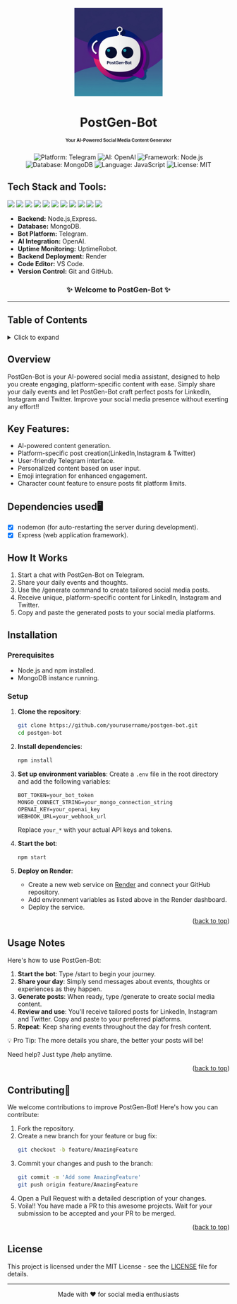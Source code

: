 <a name="readme-top"></a>

<div align="center">
<img width="200px" src="3.jpg" alt="PostGen-Bot Logo">
</div>

<h1 align="center"> PostGen-Bot <br/> <span style="font-size:10px;">Your AI-Powered Social Media Content Generator</span></h1>

<p align="center">
  <img src="https://img.shields.io/badge/Platform-Telegram-blue" alt="Platform: Telegram">
  <img src="https://img.shields.io/badge/AI-OpenAI-green" alt="AI: OpenAI">
  <img src="https://img.shields.io/badge/Framework-Node.js-purple" alt="Framework: Node.js">
  <img src="https://img.shields.io/badge/Database-MongoDB-yellow" alt="Database: MongoDB">
  <img src="https://img.shields.io/badge/Language-JavaScript-orange" alt="Language: JavaScript">
  <img src="https://img.shields.io/badge/LICENSE-MIT-6A0D91.svg?&style=for-the-badge" alt="License: MIT">
</p>

## Tech Stack and Tools:
<span>
<img src="https://img.shields.io/badge/node.js%20-%2343853D.svg?&style=for-the-badge&logo=node.js&logoColor=white"/>
<img src="https://img.shields.io/badge/javascript%20-%23323330.svg?&style=for-the-badge&logo=javascript&logoColor=%23F7DF1E"/>
<img src="https://img.shields.io/badge/mongodb%20-%23FF0000.svg?&style=for-the-badge&logo=mongodb&logoColor=white"/>
<img src="https://img.shields.io/badge/telegram%20-%232CA5E0.svg?&style=for-the-badge&logo=telegram&logoColor=white"/>
<img src="https://img.shields.io/badge/openai%20-%23412991.svg?&style=for-the-badge&logo=openai&logoColor=white"/>
<img src="https://img.shields.io/badge/express%20-%23404d59.svg?&style=for-the-badge&logo=express&logoColor=%2361DAFB"/>
<img src="https://img.shields.io/badge/UptimeRobot%20-%235D3F6F.svg?&style=for-the-badge&logo=UptimeRobot&logoColor=white"/>
<img src="https://img.shields.io/badge/Render%20-%230089D1.svg?&style=for-the-badge&logo=render&logoColor=white"/>
<img src="https://img.shields.io/badge/Git%20-%23F1502F.svg?&style=for-the-badge&logo=git&logoColor=white"/>
<img src="https://img.shields.io/badge/GitHub%20-%23121011.svg?&style=for-the-badge&logo=github&logoColor=white"/>
<img src="https://img.shields.io/badge/VS%20Code-008080.svg?&style=for-the-badge&logo=visual-studio-code&logoColor=white"/>
</span>

- **Backend:** Node.js,Express.
- **Database:** MongoDB.
- **Bot Platform:** Telegram.
- **AI Integration:** OpenAI.
- **Uptime Monitoring:** UptimeRobot.
- **Backend Deployment:** Render
- **Code Editor:** VS Code.
- **Version Control:** Git and GitHub.

<h3 align="center">✨ Welcome to PostGen-Bot ✨</h3> <hr>

## Table of Contents
<details>
  <summary>Click to expand</summary>
  
  - [Overview](#overview)
  - [Key Features](#key-features)
  - [How It Works](#how-it-works)
  - [Installation](#installation)
  - [Usage](#usage)
  - [Contributing](#contributing)
  - [License](#license)
  
</details> 

## Overview
PostGen-Bot is your AI-powered social media assistant, designed to help you create engaging, platform-specific content with ease. Simply share your daily events and let PostGen-Bot craft perfect posts for LinkedIn, Instagram and Twitter. Improve your social media presence without exerting any effort!!

## Key Features:
- AI-powered content generation.
- Platform-specific post creation(LinkedIn,Instagram & Twitter)
- User-friendly Telegram interface.
- Personalized content based on user input.
- Emoji integration for enhanced engagement.
- Character count feature to ensure posts fit platform limits.

## Dependencies used🖥️
- [x] nodemon (for auto-restarting the server during development).
- [x] Express (web application framework).
      
## How It Works
1. Start a chat with PostGen-Bot on Telegram.
2. Share your daily events and thoughts.
3. Use the /generate command to create tailored social media posts.
4. Receive unique, platform-specific content for LinkedIn, Instagram and Twitter.
5. Copy and paste the generated posts to your social media platforms.

## Installation

### Prerequisites

- Node.js and npm installed.
- MongoDB instance running.

### Setup

1. **Clone the repository**:
    ```bash
    git clone https://github.com/yourusername/postgen-bot.git
    cd postgen-bot
    ```

2. **Install dependencies**:
    ```bash
    npm install
    ```

3. **Set up environment variables**:
   Create a `.env` file in the root directory and add the following variables:
    ```plaintext
    BOT_TOKEN=your_bot_token
    MONGO_CONNECT_STRING=your_mongo_connection_string
    OPENAI_KEY=your_openai_key
    WEBHOOK_URL=your_webhook_url
    ```
   Replace `your_*` with your actual API keys and tokens.

4. **Start the bot**:
    ```bash
    npm start
    ```

5. **Deploy on Render**:
    - Create a new web service on [Render](https://render.com/) and connect your GitHub repository.
    - Add environment variables as listed above in the Render dashboard.
    - Deploy the service.

<p align="right">(<a href="#readme-top">back to top</a>)</p>

## Usage Notes
Here's how to use PostGen-Bot:
1. **Start the bot**: 
   Type /start to begin your journey.
2. **Share your day**:
   Simply send messages about events, thoughts or experiences as they happen.
3. **Generate posts**:
   When ready, type /generate to create social media content.
4. **Review and use**:
   You'll receive tailored posts for LinkedIn, Instagram and Twitter. Copy and paste to your preferred platforms.
5. **Repeat**:
   Keep sharing events throughout the day for fresh content.

💡 Pro Tip: The more details you share, the better your posts will be! <br />

   Need help? Just type /help anytime.

<p align="right">(<a href="#readme-top">back to top</a>)</p>

## Contributing🤝

We welcome contributions to improve PostGen-Bot! Here's how you can contribute:

1. Fork the repository.
2. Create a new branch for your feature or bug fix:
    ```bash
    git checkout -b feature/AmazingFeature
    ```
3. Commit your changes and push to the branch:
    ```bash
    git commit -m 'Add some AmazingFeature'
    git push origin feature/AmazingFeature
    ```
4. Open a Pull Request with a detailed description of your changes.
5. Voila!! You have made a PR to this awesome projects. Wait for your submission to be accepted and your PR to be merged.

<p align="right">(<a href="#readme-top">back to top</a>)</p>


## License
This project is licensed under the MIT License - see the [LICENSE](LICENSE) file for details.
<hr>

<div align="center">
Made with ❤️ for social media enthusiasts
</div>
